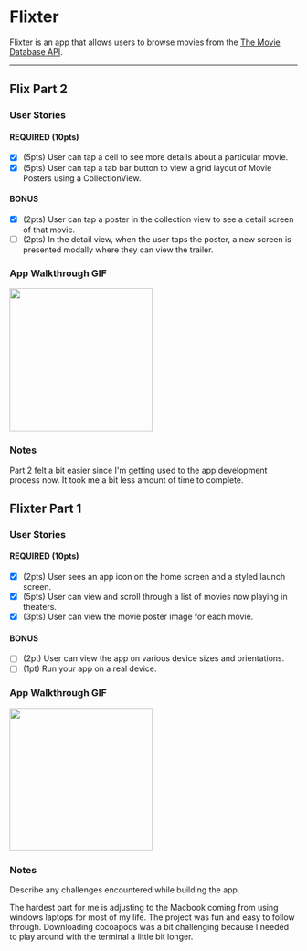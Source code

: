 # Flixter

Flixter is an app that allows users to browse movies from the [The Movie Database API](http://docs.themoviedb.apiary.io/#).

---
## Flix Part 2

### User Stories

#### REQUIRED (10pts)
- [x] (5pts) User can tap a cell to see more details about a particular movie.
- [x] (5pts) User can tap a tab bar button to view a grid layout of Movie Posters using a CollectionView.

#### BONUS
- [x] (2pts) User can tap a poster in the collection view to see a detail screen of that movie.
- [ ] (2pts) In the detail view, when the user taps the poster, a new screen is presented modally where they can view the trailer.

### App Walkthrough GIF

<img src="http://g.recordit.co/VLI2EtCQhv.gif" width=250><br>

### Notes
Part 2 felt a bit easier since I'm getting used to the app development process now. It took me a bit less amount of time to complete.

## Flixter Part 1

### User Stories

#### REQUIRED (10pts)
- [x] (2pts) User sees an app icon on the home screen and a styled launch screen.
- [x] (5pts) User can view and scroll through a list of movies now playing in theaters.
- [x] (3pts) User can view the movie poster image for each movie.

#### BONUS
- [ ] (2pt) User can view the app on various device sizes and orientations.
- [ ] (1pt) Run your app on a real device.

### App Walkthrough GIF


<img src= "http://g.recordit.co/EaP7MqxPHs.gif" width=250><br>




### Notes
Describe any challenges encountered while building the app.

The hardest part for me is adjusting to the Macbook coming from using windows laptops for most of my life. The project was fun and easy to follow through. Downloading cocoapods was a bit challenging because I needed to play around with the terminal a little bit longer. 
